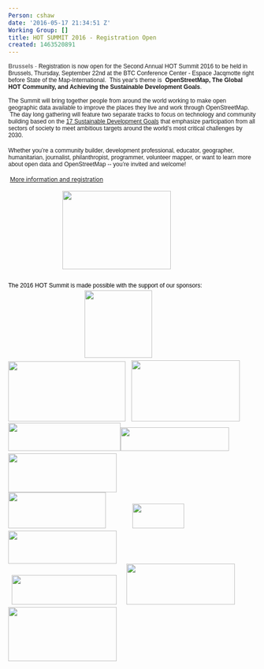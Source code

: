 ```yaml
---
Person: cshaw
date: '2016-05-17 21:34:51 Z'
Working Group: []
title: HOT SUMMIT 2016 - Registration Open
created: 1463520891
---
```

<p><span style="font-size: 12px;"><span style="font-family: arial,helvetica neue,helvetica,sans-serif;"><span style="color: #696969;"><strong>Brussels</strong> -&nbsp;</span></span></span><span style="font-family: arial, 'helvetica neue', helvetica, sans-serif; font-size: 12px;">Registration is now open for the Second Annual HOT Summit 2016 to be held in Brussels, Thursday, September 22nd at the BTC Conference Center - Espace Jacqmotte right before State of the Map-International. &nbsp;This year's theme is&nbsp;</span><span style="font-size: 12px;"><span style="font-family: arial,helvetica neue,helvetica,sans-serif;">&nbsp;<strong>OpenStreetMap, The Global HOT Community, and Achieving the Sustainable Development Goals</strong>.</span></span></p><div dir="ltr"><p><font face="arial, helvetica neue, helvetica, sans-serif"><span style="font-size: 12px;">The Summit will bring together people from around the world working to make open geographic data available to improve the places they live and work through OpenStreetMap. &nbsp;The day long gathering will feature two separate tracks to focus on technology and community building based on the&nbsp;</span></font><a style="font-family: arial, 'helvetica neue', helvetica, sans-serif; font-size: 12px;" href="https://sustainabledevelopment.un.org/?menu=1300" data-cke-saved-href="https://sustainabledevelopment.un.org/?menu=1300">17 Sustainable Development Goals</a><font face="arial, helvetica neue, helvetica, sans-serif"><span style="font-size: 12px;">&nbsp;that emphasize participation from all sectors of society to meet ambitious targets around the world’s most critical challenges by 2030.</span></font><br><br><font face="arial, helvetica neue, helvetica, sans-serif"><span style="font-size: 12px;">Whether you’re a community builder, development professi</span></font><span style="font-size: 12px; font-family: arial, 'helvetica neue', helvetica, sans-serif;">onal, educator, geographer, humanitarian, journalist, philanthropist, programmer, volunteer mapper, or want to learn more about open data and OpenStreetMap -- you’re invited and welcome!</span></p><p><span style="font-size: 12px;"><span style="color: #696969;"><span style="line-height: 1.6;">&nbsp;<a href="http://summit.hotosm.org" target="_blank" data-cke-saved-href="http://summit2016.hotosm.org">More information and registration</a></span></span></span></p></div><div dir="ltr"><span style="font-size: 12px;"><span style="color: #696969;"><span style="line-height: 1.6;"><span style="font-family: arial, 'helvetica neue', helvetica, sans-serif; color: #000000;">&nbsp; &nbsp; &nbsp; &nbsp; &nbsp; &nbsp; &nbsp; &nbsp; &nbsp; &nbsp; &nbsp; &nbsp; &nbsp; &nbsp; &nbsp; &nbsp; &nbsp;<img class="image-medium" title="2016 Hot Summit" src="/sites/default/files/styles/medium/public/HOTsummit2016_logo_0.png?itok=Bb4iQvZ6" alt="" width="220" height="159">&nbsp; &nbsp; &nbsp;</span></span></span></span></div><div dir="ltr">&nbsp;</div><div dir="ltr"><span style="font-size: 12px;"><span style="color: #696969;"><span style="line-height: 1.6;"><span style="font-family: arial, 'helvetica neue', helvetica, sans-serif; color: #000000;">The 2016 HOT Summit is made possible with the support of our sponsors: &nbsp;</span></span></span></span></div><div dir="ltr"><span style="font-size: 12px;"><span style="color: #696969;"><span style="line-height: 1.6;">&nbsp; &nbsp; &nbsp; &nbsp; &nbsp; &nbsp; &nbsp; &nbsp; &nbsp; &nbsp; &nbsp; &nbsp; &nbsp; &nbsp; &nbsp; &nbsp; &nbsp; &nbsp; &nbsp; &nbsp; &nbsp; &nbsp; &nbsp; <img class="image-medium" src="/sites/default/files/styles/medium/public/Mapbox-Graphic_0.jpg?itok=-JlI4NV0" alt="" width="137" height="137">&nbsp; &nbsp; &nbsp; &nbsp;&nbsp;</span></span></span></div><div dir="ltr"><img class="image-medium" style="color: #696969; font-size: 12px;" src="/sites/default/files/styles/medium/public/logo_btc.jpg?itok=26BXCTQX" alt="" width="238" height="122">&nbsp; &nbsp;<img class="image-medium" src="/sites/default/files/styles/medium/public/digitalglobe.jpg?itok=N7neAkVo" alt="" width="220" height="124"></div><div dir="ltr"><span style="font-size: 12px;"><span style="color: #696969;"><span style="line-height: 1.6;"><img class="image-medium" title="Mapillary" src="/sites/default/files/styles/medium/public/77b14c662df42f71f8a7f0775d1873f686a58788.png?itok=bSHP_wE_" alt="" width="228" height="57"><img class="image-medium" title="Spatialdev" src="/sites/default/files/styles/medium/public/sponsor-spatialdev-transparent-2.png?itok=WDGFqxFa" alt="" width="220" height="48">&nbsp; &nbsp; &nbsp;<img class="image-medium" src="/sites/default/files/styles/medium/public/American-Red-Cross.jpg?itok=NBQw2hpz" alt="" width="220" height="79"></span></span></span></div><div dir="ltr"><span style="font-size: 12px;"><span style="color: #696969;"><span style="line-height: 1.6;"><img class="image-medium" title="Mapzen" src="/sites/default/files/styles/medium/public/mapzen-logo-horiz-color-lit.png?itok=fa5W67gO" alt="" width="198" height="73">&nbsp; &nbsp; &nbsp; &nbsp; &nbsp; &nbsp; &nbsp; &nbsp;&nbsp;<img class="image-medium" title="Kartoza" src="/sites/default/files/styles/medium/public/KartozaLogo.png?itok=Wn7Bnfr6" alt="" width="105" height="50">&nbsp; &nbsp; &nbsp; &nbsp; &nbsp; &nbsp; &nbsp; &nbsp; &nbsp; &nbsp; &nbsp; &nbsp; &nbsp; &nbsp; &nbsp;<img class="image-medium" src="/sites/default/files/styles/medium/public/usaid%20logo.png?itok=VTOB2bbp" alt="" width="220" height="67"></span></span></span></div><div dir="ltr"><span style="font-size: 12px;"><span style="color: #696969;"><span style="line-height: 1.6;">&nbsp; <img class="image-medium" title="Devseed" src="/sites/default/files/styles/medium/public/https_proxy.png?itok=D4JAxLlT" alt="" width="213" height="60">&nbsp; &nbsp; &nbsp;&nbsp;<img class="image-medium" src="/sites/default/files/styles/medium/public/MAPS.ME_logo.png?itok=2U9SxhUY" alt="" width="220" height="83">&nbsp;&nbsp;<img class="image-medium" title="Cartodb" src="/sites/default/files/styles/medium/public/687474703a2f2f636172746f64622e73332e616d617a6f6e6177732e636f6d2f7374617469632f6c6f676f735f66756c6c5f636172746f64625f6c696768742e706e67.png?itok=20rY5W7u" alt="" width="220" height="110"></span></span></span></div>
